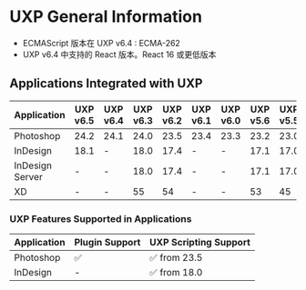 <!--
index_desc: 关于UXP的一些信息及其对第三方插件和脚本的依赖性
-->

# UXP General Information
- ECMAScript 版本在 UXP v6.4 : ECMA-262
- UXP v6.4 中支持的 React 版本。React 16 或更低版本

## Applications Integrated with UXP

| Application | UXP v6.5| UXP v6.4| UXP v6.3| UXP v6.2 | UXP v6.1 | UXP v6.0 | UXP v5.6 | UXP v5.5 |
| ------------- | ------------- | ------------- | ------------- | ------------- | ------------- | ------------- | ------------- | ------------- | 
|Photoshop|24.2|24.1|	24.0 | 23.5 | 23.4 | 23.3 | 23.2 | 23.0 |
|InDesign|	18.1|	-|	18.0 |	 17.4	|-|-| 17.1 | 17.0|
|InDesign Server|	-|	-|	18.0 | 17.4	|-|-| 17.1 | 17.0|
|XD|	-|	-|	55 | 54	|-|-|53| 45 |

### UXP Features Supported in Applications
| Application | Plugin Support | UXP Scripting Support |
| ------------- | ------------- | ------------- | 
|Photoshop| ✅	 | ✅ from 23.5|
|InDesign| -	 | ✅ from 18.0|
